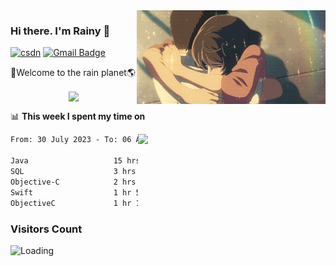 <img  align='right' height="150" src="https://github.com/LikeRainDay/LikeRainDay/blob/master/pic/img_rain_1.gif?raw=true">



### Hi there. I'm Rainy :lemon:

[![csdn](https://img.shields.io/badge/-csdn-c14438?style=flat-square&logo=c&logoColor=white)](https://blog.csdn.net/qq_15807167)
[![Gmail Badge](https://img.shields.io/badge/-gmail-c14438?style=flat-square&logo=Gmail&logoColor=white&link=mailto:houshuai0816@gmail.com)](mailto:houshuai0816@gmail.com)

🚀Welcome to the rain planet🌎

<center>
<img align='center'  src="https://source.unsplash.com/user/rainyhehe/likes">
</center>

📊 **This week I spent my time on**

<img align='right'   width="300" src="https://github-readme-stats.vercel.app/api?username=LikeRainDay&show_icons=true&title_color=fff&icon_color=79ff97&text_color=9f9f9f&bg_color=151515&count_private=true">

<!--START_SECTION:waka-->

```txt
From: 30 July 2023 - To: 06 August 2023

Java                   15 hrs 22 mins  █████████████▒░░░░░░░░░░░   53.33 %
SQL                    3 hrs 46 mins   ███▒░░░░░░░░░░░░░░░░░░░░░   13.09 %
Objective-C            2 hrs 6 mins    █▓░░░░░░░░░░░░░░░░░░░░░░░   07.30 %
Swift                  1 hr 53 mins    █▓░░░░░░░░░░░░░░░░░░░░░░░   06.57 %
ObjectiveC             1 hr 12 mins    █░░░░░░░░░░░░░░░░░░░░░░░░   04.20 %
```

<!--END_SECTION:waka-->

### Visitors Count
<img align="left" src = "https://profile-counter.glitch.me/LikeRainDay/count.svg" alt ="Loading">
